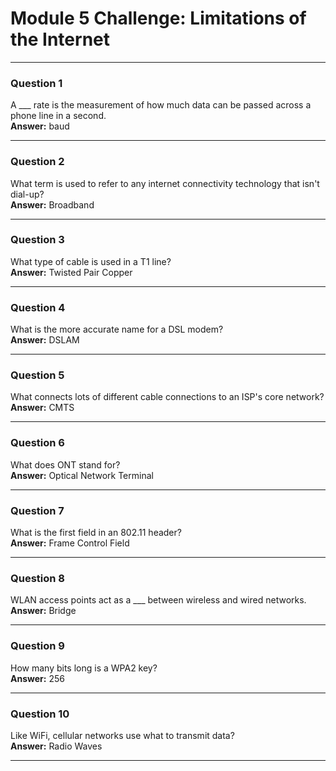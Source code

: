 # Module 5 Challenge: Limitations of the Internet

---

### Question 1  
A ___ rate is the measurement of how much data can be passed across a phone line in a second.  
**Answer:** baud

---

### Question 2  
What term is used to refer to any internet connectivity technology that isn't dial-up?  
**Answer:** Broadband

---

### Question 3  
What type of cable is used in a T1 line?  
**Answer:** Twisted Pair Copper

---

### Question 4  
What is the more accurate name for a DSL modem?  
**Answer:** DSLAM

---

### Question 5  
What connects lots of different cable connections to an ISP's core network?  
**Answer:** CMTS

---

### Question 6  
What does ONT stand for?  
**Answer:** Optical Network Terminal

---

### Question 7  
What is the first field in an 802.11 header?  
**Answer:** Frame Control Field

---

### Question 8  
WLAN access points act as a ___ between wireless and wired networks.  
**Answer:** Bridge

---

### Question 9  
How many bits long is a WPA2 key?  
**Answer:** 256

---

### Question 10  
Like WiFi, cellular networks use what to transmit data?  
**Answer:** Radio Waves

---
